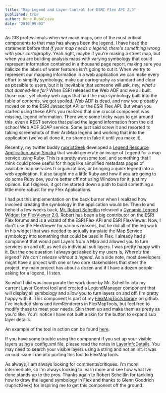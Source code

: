 ```yaml
---
title: "Map Legend and Layer Control for ESRI Flex API 2.0"
published: true
author: Rene Rubalcava
date: "2010-09-03"
---
```


As GIS professionals when we make maps, one of the most critical components to that map has always been the legend. I have head the statement before that _If your map needs a legend, there's something wrong with your cartography_. Yeah right, maybe if you're making a street map, but when you are building analysis maps with varying symbology that could represent information contained in a thousand page report, making sure you italicize the labels of water features isn't going to cut it. When we try to represent our mapping information in a web application we can make every effort to simplify symbology, make our cartography as standard and clear as possible to users, but it is inevitable that someone will ask, _hey, what's that dashed-line for?_ When ESRI released the Web ADF and we all built those cool, yet clunky web apps that had the map symbology built into the table of contents, we got spoiled. Web ADF is dead, and now you probably moved on to the ESRI Javascript API or the ESRI Flex API. But when you started using these API's you realized that one crucial component was missing, legend information. There were some tricky ways to get around this, even a REST service that pulled the legend information from the old school Web ADF SOAP service. Some just said screw it and resorted to taking screenshots of their ArcMap legend and working that into the application (we've all done it, no shame in fake it until you make it).

Recently, my twitter buddy [ruprictGeek](http://twitter.com/ruprictGeek) developed a [Legend Resource Application using Sinatra](http://bit.ly/cjE6v0) that would generate an image of Legend for a map service using Ruby. This is a pretty awesome tool, and something that I think could prove useful for things like simplified metadata pages of available map services fr organizations, or bringing a quick legend into a web application. It also taught me a little Ruby and how if you are going to do some Ruby dev, you're better off not using Windows for it, just my opinion. But I digress, it got me started down a path to build something a little more robust for my Flex Applications.

I had put this implementation on the back burner when I realized how involved creating the symbology in the application would be. Then lo and behold a few weeks back, [Mr. Robert Scheitlin](http://forums.arcgis.com/members/1920-rscheitlin) released a [Dynamic Legend Widget for FlexViewer 2.0](http://www.arcgis.com/home/item.html?id=f60406b9f52340d59eb557bf64136af6). Robert has been a big contributor on the ESRI Flex forums and is a wizard of the ESRI Flex API and ESRI FlexViewer. Now, I don't use the FlexViewer for various reasons, but he did all of the leg work in his widget that was needed to actually translate the Map Service symbology into something that could be used in Flex. I already had a component that would pull Layers from a Map and allowed you to turn services on and off, as well as individual sub layers. I was pretty happy with it. But the one question I always get asked by my users is, _Where's the legend? We can't release without a legend_. As a side note, most developers might have a project with one or two core stakeholders that steer the project, my main project has about a dozen and if I have a dozen people asking for a legend, I listen.

So what I did was incorporate the work done by Mr. Scheitlin into my current Layer Control tool and created a [LegendManager](http://github.com/odoe/FlexMapTools/blob/master/src/net/odoe/FlexMapTools/components/LegendManager.as) component that will display all symbology and allow you to turn layers on and off. I'm pretty happy with it. This component is part of my [FlexMapTools library](http://github.com/odoe/FlexMapTools/tree/master) on github. I've included skins and itemRenderers in FlexMapTools, but feel free to modify these to meet your needs. Skin them up and make them as pretty as you'd like. You'll notice I have not built a skin for the button to expand sub layer details.

An example of the tool in action can be found [here](http://odoe.net/thelab/flex/maplegend/Index.html).

If you have some trouble using the component if you set up your visible layers using a config.xml file, please read the notes in [LayerInfoDetails](http://github.com/odoe/FlexMapTools/blob/master/src/net/odoe/FlexMapTools/components/LayerInfoDetails.as). You may need to search your visible layers using a string and not an int. It was an odd issue I ran into porting this tool to FlexMapTools.

As always, I am always looking for comments/critiques. I'm more intermediate, so I'm always looking to learn more and see how what Ive done stands up to the pros. Thanks again to Robert Scheitlin for tackling how to draw the legend symbology in Flex and thanks to Glenn Goodrich (ruprictGeek) for inspiring me to get this component off the ground.
